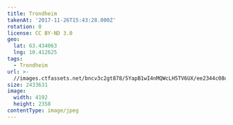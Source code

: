 ```yaml
---
title: Trondheim
takenAt: '2017-11-26T15:43:28.000Z'
rotation: 0
license: CC BY-ND 3.0
geo:
  lat: 63.434063
  lng: 10.412625
tags:
  - Trondheim
url: >-
  //images.ctfassets.net/bncv3c2gt878/5YapB1wI4nMQWcLH5TV6UX/ee2344c08d528b91941fbd61f907e95a/trondheim_37940460654_o
size: 2433631
image:
  width: 4192
  height: 2358
contentType: image/jpeg
---
```


